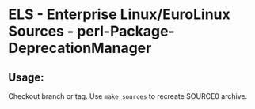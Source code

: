 # ELS - Enterprise Linux/EuroLinux Sources - perl-Package-DeprecationManager
 
## Usage:
  Checkout branch or tag. Use `make sources` to recreate  SOURCE0 archive.
